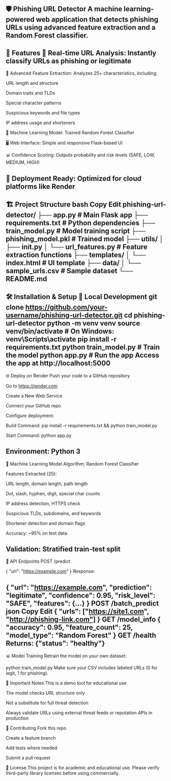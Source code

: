 🛡️ Phishing URL Detector
A machine learning-powered web application that detects phishing URLs using advanced feature extraction and a Random Forest classifier.
---
🚀 Features
🔎 Real-time URL Analysis: Instantly classify URLs as phishing or legitimate
---
🧠 Advanced Feature Extraction: Analyzes 25+ characteristics, including:

URL length and structure

Domain traits and TLDs

Special character patterns

Suspicious keywords and file types

IP address usage and shorteners

🌲 Machine Learning Model: Trained Random Forest Classifier

🖥️ Web Interface: Simple and responsive Flask-based UI

📊 Confidence Scoring: Outputs probability and risk levels (SAFE, LOW, MEDIUM, HIGH)

🚀 Deployment Ready: Optimized for cloud platforms like Render
---
🏗️ Project Structure
bash
Copy
Edit
phishing-url-detector/
├── app.py                  # Main Flask app
├── requirements.txt        # Python dependencies
├── train_model.py          # Model training script
├── phishing_model.pkl      # Trained model
├── utils/
│   ├── __init__.py
│   └── url_features.py     # Feature extraction functions
├── templates/
│   └── index.html          # UI template
├── data/
│   └── sample_urls.csv     # Sample dataset
└── README.md
---
🛠️ Installation & Setup
📍 Local Development
git clone https://github.com/your-username/phishing-url-detector.git
cd phishing-url-detector
python -m venv venv
source venv/bin/activate       # On Windows: venv\Scripts\activate
pip install -r requirements.txt
python train_model.py          # Train the model
python app.py                  # Run the app
Access the app at http://localhost:5000
---
🌐 Deploy on Render
Push your code to a GitHub repository

Go to https://render.com

Create a New Web Service

Connect your GitHub repo

Configure deployment:

Build Command:
pip install -r requirements.txt && python train_model.py

Start Command:
python app.py

Environment:
Python 3
---
🧠 Machine Learning Model
Algorithm: Random Forest Classifier

Features Extracted (25):

URL length, domain length, path length

Dot, slash, hyphen, digit, special char counts

IP address detection, HTTPS check

Suspicious TLDs, subdomains, and keywords

Shortener detection and domain flags

Accuracy: ~95% on test data

Validation: Stratified train-test split
---
🔧 API Endpoints
POST /predict

{
  "url": "https://example.com"
}
Response:

{
  "url": "https://example.com",
  "prediction": "legitimate",
  "confidence": 0.95,
  "risk_level": "SAFE",
  "features": {...}
}
POST /batch_predict
json
Copy
Edit
{
  "urls": ["https://site1.com", "http://phishing-link.com"]
}
GET /model_info
{
  "accuracy": 0.95,
  "feature_count": 25,
  "model_type": "Random Forest"
}
GET /health
Returns: {"status": "healthy"}
---

📊 Model Training
Retrain the model on your own dataset:

python train_model.py
Make sure your CSV includes labeled URLs (0 for legit, 1 for phishing).

🚨 Important Notes
This is a demo tool for educational use

The model checks URL structure only

Not a substitute for full threat detection

Always validate URLs using external threat feeds or reputation APIs in production

🤝 Contributing
Fork this repo

Create a feature branch

Add tests where needed

Submit a pull request

📝 License
This project is for academic and educational use. Please verify third-party library licenses before using commercially.
